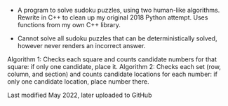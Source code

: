 - A program to solve sudoku puzzles, using two human-like algorithms. Rewrite in C++ to clean up my original 2018 Python attempt. Uses functions from my own C++ library.

- Cannot solve all sudoku puzzles that can be deterministically solved, however never renders an incorrect answer.

Algorithm 1: Checks each square and counts candidate numbers for that square: if only one candidate, place it.
Algorithm 2: Checks each set (row, column, and section) and counts candidate locations for each number: if only one candidate location, place number there.

Last modified May 2022, later uploaded to GitHub
